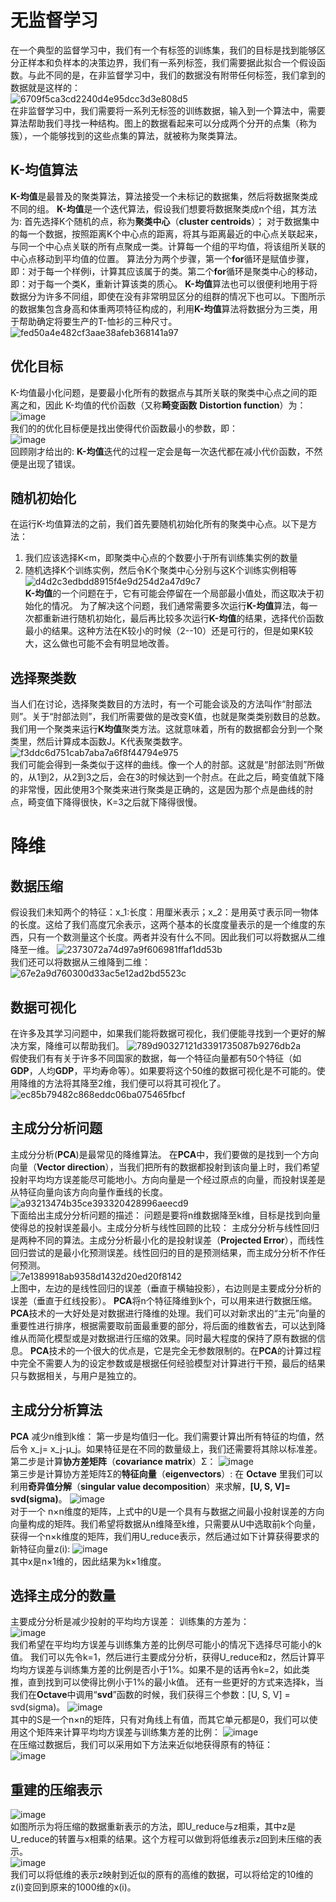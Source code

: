 # 无监督学习
在一个典型的监督学习中，我们有一个有标签的训练集，我们的目标是找到能够区分正样本和负样本的决策边界，我们有一系列标签，我们需要据此拟合一个假设函数。与此不同的是，在非监督学习中，我们的数据没有附带任何标签，我们拿到的数据就是这样的：</br>
![6709f5ca3cd2240d4e95dcc3d3e808d5](https://github.com/zhangruiouc/Machine-Learning-Course/assets/130215873/c437b2a7-9fe3-46f9-8132-c90451d88ad1)</br>
在非监督学习中，我们需要将一系列无标签的训练数据，输入到一个算法中，需要算法帮助我们寻找一种结构。图上的数据看起来可以分成两个分开的点集（称为簇），一个能够找到的这些点集的算法，就被称为聚类算法。
## K-均值算法
**K-均值**是最普及的聚类算法，算法接受一个未标记的数据集，然后将数据聚类成不同的组。
**K-均值**是一个迭代算法，假设我们想要将数据聚类成n个组，其方法为:
首先选择K个随机的点，称为**聚类中心**（**cluster centroids**）；
对于数据集中的每一个数据，按照距离K个中心点的距离，将其与距离最近的中心点关联起来，与同一个中心点关联的所有点聚成一类。计算每一个组的平均值，将该组所关联的中心点移动到平均值的位置。
算法分为两个步骤，第一个**for**循环是赋值步骤，即：对于每一个样例i，计算其应该属于的类。第二个**for**循环是聚类中心的移动，即：对于每一个类K，重新计算该类的质心。
**K-均值**算法也可以很便利地用于将数据分为许多不同组，即使在没有非常明显区分的组群的情况下也可以。下图所示的数据集包含身高和体重两项特征构成的，利用**K-均值**算法将数据分为三类，用于帮助确定将要生产的T-恤衫的三种尺寸。
![fed50a4e482cf3aae38afeb368141a97](https://github.com/zhangruiouc/Machine-Learning-Course/assets/130215873/963d722d-b1dc-48d7-bd27-b0fd4cd4d063)</br>
## 优化目标
K-均值最小化问题，是要最小化所有的数据点与其所关联的聚类中心点之间的距离之和，因此
K-均值的代价函数（又称**畸变函数** **Distortion function**）为：</br>
![image](https://github.com/zhangruiouc/Machine-Learning-Course/assets/130215873/9b0a1d0a-5b4e-4d81-84da-9d61a1a92ad2)</br>
我们的的优化目标便是找出使得代价函数最小的参数，即：</br>
![image](https://github.com/zhangruiouc/Machine-Learning-Course/assets/130215873/0b125a44-d2cc-4ae0-8932-0f126d7562b5)</br>
回顾刚才给出的:
**K-均值**迭代的过程一定会是每一次迭代都在减小代价函数，不然便是出现了错误。
## 随机初始化
在运行K-均值算法的之前，我们首先要随机初始化所有的聚类中心点。以下是方法：</br>
1. 我们应该选择K<m，即聚类中心点的个数要小于所有训练集实例的数量
2. 随机选择K个训练实例，然后令K个聚类中心分别与这K个训练实例相等
![d4d2c3edbdd8915f4e9d254d2a47d9c7](https://github.com/zhangruiouc/Machine-Learning-Course/assets/130215873/83af814c-9876-4421-aa7a-0fb756486b2d)</br>
**K-均值**的一个问题在于，它有可能会停留在一个局部最小值处，而这取决于初始化的情况。
为了解决这个问题，我们通常需要多次运行**K-均值**算法，每一次都重新进行随机初始化，最后再比较多次运行**K-均值**的结果，选择代价函数最小的结果。这种方法在K较小的时候（2--10）还是可行的，但是如果K较大，这么做也可能不会有明显地改善。
## 选择聚类数
当人们在讨论，选择聚类数目的方法时，有一个可能会谈及的方法叫作“肘部法则”。关于“肘部法则”，我们所需要做的是改变K值，也就是聚类类别数目的总数。我们用一个聚类来运行**K均值**聚类方法。这就意味着，所有的数据都会分到一个聚类里，然后计算成本函数J。K代表聚类数字。
![f3ddc6d751cab7aba7a6f8f44794e975](https://github.com/zhangruiouc/Machine-Learning-Course/assets/130215873/c7f2ae53-debc-4439-8afa-3e68cf72b181)</br>
我们可能会得到一条类似于这样的曲线。像一个人的肘部。这就是“肘部法则”所做的，从1到2，从2到3之后，会在3的时候达到一个肘点。在此之后，畸变值就下降的非常慢，因此使用3个聚类来进行聚类是正确的，这是因为那个点是曲线的肘点，畸变值下降得很快，K=3之后就下降得很慢。
# 降维
## 数据压缩
假设我们未知两个的特征：x_1:长度：用厘米表示；x_2：是用英寸表示同一物体的长度。这给了我们高度冗余表示，这两个基本的长度度量表示的是一个维度的东西，只有一个数测量这个长度。两者并没有什么不同。因此我们可以将数据从二维降至一维。
![2373072a74d97a9f606981ffaf1dd53b](https://github.com/zhangruiouc/Machine-Learning-Course/assets/130215873/faf50249-a0ed-4cef-b6f9-041bfd99d87e)</br>
我们还可以将数据从三维降到二维：</br>
![67e2a9d760300d33ac5e12ad2bd5523c](https://github.com/zhangruiouc/Machine-Learning-Course/assets/130215873/c26c1e9a-9874-4faa-8562-021ea149bbf2)</br>
## 数据可视化
在许多及其学习问题中，如果我们能将数据可视化，我们便能寻找到一个更好的解决方案，降维可以帮助我们。
![789d90327121d3391735087b9276db2a](https://github.com/zhangruiouc/Machine-Learning-Course/assets/130215873/2c98641c-e154-4b95-8788-1ddae90dbda9)</br>
假使我们有有关于许多不同国家的数据，每一个特征向量都有50个特征（如**GDP**，人均**GDP**，平均寿命等）。如果要将这个50维的数据可视化是不可能的。使用降维的方法将其降至2维，我们便可以将其可视化了。
![ec85b79482c868eddc06ba075465fbcf](https://github.com/zhangruiouc/Machine-Learning-Course/assets/130215873/b40991ae-8731-444b-bfe9-60c7d50e5f68)</br>
## 主成分分析问题
主成分分析(**PCA**)是最常见的降维算法。
在**PCA**中，我们要做的是找到一个方向向量（**Vector direction**），当我们把所有的数据都投射到该向量上时，我们希望投射平均均方误差能尽可能地小。方向向量是一个经过原点的向量，而投射误差是从特征向量向该方向向量作垂线的长度。
![a93213474b35ce393320428996aeecd9](https://github.com/zhangruiouc/Machine-Learning-Course/assets/130215873/b656fd39-addb-4e43-ab3f-373a6715a99a)</br>
下面给出主成分分析问题的描述：
问题是要将n维数据降至k维，目标是找到向量使得总的投射误差最小。主成分分析与线性回顾的比较：
主成分分析与线性回归是两种不同的算法。主成分分析最小化的是投射误差（**Projected Error**），而线性回归尝试的是最小化预测误差。线性回归的目的是预测结果，而主成分分析不作任何预测。</br>
![7e1389918ab9358d1432d20ed20f8142](https://github.com/zhangruiouc/Machine-Learning-Course/assets/130215873/d977cc31-2c40-4cbd-b518-8bbb1af77d45)</br>
上图中，左边的是线性回归的误差（垂直于横轴投影），右边则是主要成分分析的误差（垂直于红线投影）。
**PCA**将n个特征降维到k个，可以用来进行数据压缩。<br>
**PCA**技术的一大好处是对数据进行降维的处理。我们可以对新求出的“主元”向量的重要性进行排序，根据需要取前面最重要的部分，将后面的维数省去，可以达到降维从而简化模型或是对数据进行压缩的效果。同时最大程度的保持了原有数据的信息。
**PCA**技术的一个很大的优点是，它是完全无参数限制的。在**PCA**的计算过程中完全不需要人为的设定参数或是根据任何经验模型对计算进行干预，最后的结果只与数据相关，与用户是独立的。
## 主成分分析算法
**PCA** 减少n维到k维：
第一步是均值归一化。我们需要计算出所有特征的均值，然后令 x_j= x_j-μ_j。如果特征是在不同的数量级上，我们还需要将其除以标准差。
第二步是计算**协方差矩阵**（**covariance matrix**）Σ：
![image](https://github.com/zhangruiouc/Machine-Learning-Course/assets/130215873/9b9fb09c-d853-4601-afa1-b223a69e2c83)</br>
第三步是计算协方差矩阵Σ的**特征向量**（**eigenvectors**）:
在 **Octave** 里我们可以利用**奇异值分解**（**singular value decomposition**）来求解，**[U, S, V]= svd(sigma)**。
![image](https://github.com/zhangruiouc/Machine-Learning-Course/assets/130215873/eccb58b7-477d-4fac-b293-969aeb840194)</br>
对于一个 n×n维度的矩阵，上式中的U是一个具有与数据之间最小投射误差的方向向量构成的矩阵。我们希望将数据从n维降至k维，只需要从U中选取前k个向量，获得一个n×k维度的矩阵，我们用U_reduce表示，然后通过如下计算获得要求的新特征向量z(i):
![image](https://github.com/zhangruiouc/Machine-Learning-Course/assets/130215873/8c205991-c8d9-42c9-8c56-4e5e91b05e78)</br>
其中x是n×1维的，因此结果为k×1维度。
## 选择主成分的数量
主要成分分析是减少投射的平均均方误差：
训练集的方差为：</br>
![image](https://github.com/zhangruiouc/Machine-Learning-Course/assets/130215873/7ba4f101-3014-495a-9d92-9f7f4f07dbd2)</br>
我们希望在平均均方误差与训练集方差的比例尽可能小的情况下选择尽可能小的k值。
我们可以先令k=1，然后进行主要成分分析，获得U_reduce和z，然后计算平均均方误差与训练集方差的比例是否小于1%。如果不是的话再令k=2，如此类推，直到找到可以使得比例小于1%的最小k值。
还有一些更好的方式来选择k，当我们在**Octave**中调用“**svd**”函数的时候，我们获得三个参数：[U, S, V] = svd(sigma)。</r>
![image](https://github.com/zhangruiouc/Machine-Learning-Course/assets/130215873/0589f142-171d-40dd-b8f6-a3c238ccdf10)</br>
其中的S是一个n×n的矩阵，只有对角线上有值，而其它单元都是0，我们可以使用这个矩阵来计算平均均方误差与训练集方差的比例：
![image](https://github.com/zhangruiouc/Machine-Learning-Course/assets/130215873/5b23af6b-0639-4166-acfd-84988918fa3d)</br>
在压缩过数据后，我们可以采用如下方法来近似地获得原有的特征：</br>
![image](https://github.com/zhangruiouc/Machine-Learning-Course/assets/130215873/5614b354-f5b7-4b45-a950-00c4e757bd9d)</br>
## 重建的压缩表示
![image](https://github.com/zhangruiouc/Machine-Learning-Course/assets/130215873/429b8d03-a508-4963-b808-3184b9f12c44)</br>
如图所示为将压缩的数据重新表示的方法，即U_reduce与z相乘，其中z是U_reduce的转置与x相乘的结果。这个方程可以做到将低维表示z回到未压缩的表示。</br>
![image](https://github.com/zhangruiouc/Machine-Learning-Course/assets/130215873/3b970616-75bf-4c69-ace6-d594bcc74875)</br>
我们可以将低维的表示z映射到近似的原有的高维的数据，可以将给定的10维的z(i)变回到原来的1000维的x(i)。
